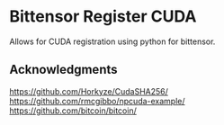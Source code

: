 # Bittensor Register CUDA

Allows for CUDA registration using python for bittensor.

## Acknowledgments

https://github.com/Horkyze/CudaSHA256/  
https://github.com/rmcgibbo/npcuda-example/  
https://github.com/bitcoin/bitcoin/
